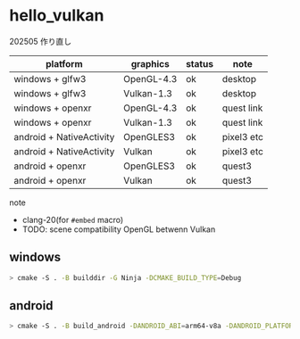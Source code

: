 # hello_vulkan

202505 作り直し

| platform                 | graphics   | status | note       |
| ------------------------ | ---------- | ------ | ---------- |
| windows + glfw3          | OpenGL-4.3 | ok     | desktop    |
| windows + glfw3          | Vulkan-1.3 | ok     | desktop    |
| windows + openxr         | OpenGL-4.3 | ok     | quest link |
| windows + openxr         | Vulkan-1.3 | ok     | quest link |
| android + NativeActivity | OpenGLES3  | ok     | pixel3 etc |
| android + NativeActivity | Vulkan     | ok     | pixel3 etc |
| android + openxr         | OpenGLES3  | ok     | quest3     |
| android + openxr         | Vulkan     | ok     | quest3     |

note

- clang-20(for `#embed` macro)
- TODO: scene compatibility OpenGL betwenn Vulkan

## windows

```sh
> cmake -S . -B builddir -G Ninja -DCMAKE_BUILD_TYPE=Debug
```

## android

```sh
> cmake -S . -B build_android -DANDROID_ABI=arm64-v8a -DANDROID_PLATFORM=android-30 -DANDROID_NDK="${env:ANDROID_HOME}\ndk\29.0.13113456" -DCMAKE_TOOLCHAIN_FILE="${env:ANDROID_HOME}\ndk\29.0.13113456/build/cmake/android.toolchain.cmake" -G Ninja -DPLATFORM=android -DCMAKE_BUILD_TYPE=Debug
```
